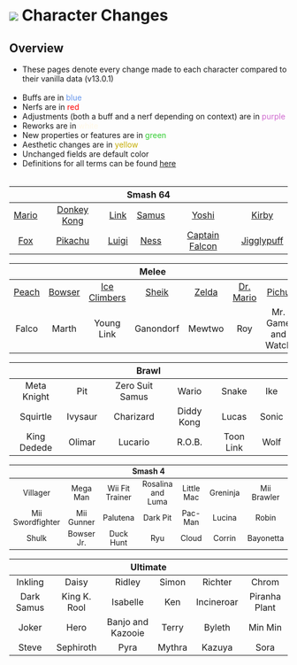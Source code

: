 # ![](../../images/SmashBall.png) Character Changes

## Overview
- These pages denote every change made to each character compared to their vanilla data (v13.0.1)<br><br>
- Buffs are in <span style="color:CornFlowerBlue">blue</span>
- Nerfs are in <span style="color:Red">red</span>
- Adjustments (both a buff and a nerf depending on context) are in <span style="color:#CF68CF">purple</span>
- Reworks are in <span style="color:#FFF8E7">white</span>
- New properties or features are in <span style="color:LimeGreen">green</span>
- Aesthetic changes are in <span style="color:#C5AC00">yellow</span>
- Unchanged fields are default color
- Definitions for all terms can be found [here](./terms.md)
<br><br>

<table class="charTable" style="text-align:center;width:100%">
  <thead>
    <tr><th colspan="6">Smash 64</th></tr>
  </thead>
  <tbody>
    <tr>
      <td><a href="./smash64/mario.md">Mario</a></td>
      <td><a href="./smash64/donkey.md">Donkey Kong</a></td>
      <td><a href="./smash64/link.md">Link</a></td>
      <td><a href="./smash64/samus.md">Samus</a></td>
      <td><a href="./smash64/yoshi.md">Yoshi</a></td>
      <td><a href="./smash64/kirby.md">Kirby</a></td>
    </tr>
    <tr>
      <td><a href="./smash64/fox.md">Fox</a></td>
      <td><a href="./smash64/pikachu.md">Pikachu</a></td>
      <td><a href="./smash64/luigi.md">Luigi</a></td>
      <td><a href="./smash64/ness.md">Ness</a></td>
      <td><a href="./smash64/captain.md">Captain Falcon</a></td>
      <td><a href="./smash64/purin.md">Jigglypuff</a></td>
    </tr>
  </tbody>
</table>

<table class="charTable" style="text-align:center;width:100%">
  <thead>
    <tr><th colspan="7">Melee</th></tr>
  </thead>
  <tbody>
    <tr>
      <td><a href="./melee/peach.md">Peach</a></td>
      <td><a href="./melee/koopa.md">Bowser</a></td>
      <td><a href="./melee/popo.md">Ice Climbers</a></td>
      <td><a href="./melee/sheik.md">Sheik</a></td>
      <td><a href="./melee/zelda.md">Zelda</a></td>
      <td><a href="./melee/mariod.md">Dr. Mario</a></td>
      <td><a href="./melee/pichu.md">Pichu</a></td>
    </tr>
    <tr>
      <td><!--<a href="./melee/falco.md">-->Falco<!--</a>--></td>
      <td><!--<a href="./melee/marth.md">-->Marth<!--</a>--></td>
      <td><!--<a href="./melee/younglink.md">-->Young Link<!--</a>--></td>
      <td><!--<a href="./melee/ganon.md">-->Ganondorf<!--</a>--></td>
      <td><!--<a href="./melee/mewtwo.md">-->Mewtwo<!--</a>--></td>
      <td><!--<a href="./melee/roy.md">-->Roy<!--</a>--></td>
      <td><!--<a href="./melee/gamewatch.md">-->Mr. Game and Watch<!--</a>--></td>
    </tr>
  </tbody>
</table>

<table class="charTable" style="text-align:center;width:100%">
  <thead>
    <tr><th colspan="6">Brawl</th></tr>
  </thead>
  <tbody>
    <tr>
      <td><!--<a href="./brawl/metaknight.md">-->Meta Knight<!--</a>--></td>
      <td><!--<a href="./brawl/pit.md">-->Pit<!--</a>--></td>
      <td><!--<a href="./brawl/szerosuit.md">-->Zero Suit Samus<!--</a>--></td>
      <td><!--<a href="./brawl/wario.md">-->Wario<!--</a>--></td>
      <td><!--<a href="./brawl/snake.md">-->Snake<!--</a>--></td>
      <td><!--<a href="./brawl/ike.md">-->Ike<!--</a>--></td>
    </tr>
    <tr>
      <td><!--<a href="./brawl/pzenigame.md">-->Squirtle<!--</a>--></td>
      <td><!--<a href="./brawl/pfushigisou.md">-->Ivysaur<!--</a>--></td>
      <td><!--<a href="./brawl/plizardon.md">-->Charizard<!--</a>--></td>
      <td><!--<a href="./brawl/diddy.md">-->Diddy Kong<!--</a>--></td>
      <td><!--<a href="./brawl/lucas.md">-->Lucas<!--</a>--></td>
      <td><!--<a href="./brawl/sonic.md">-->Sonic<!--</a>--></td>
    </tr>
    <tr>
      <td><!--<a href="./brawl/dedede.md">-->King Dedede<!--</a>--></td>
      <td><!--<a href="./brawl/pikmin.md">-->Olimar<!--</a>--></td>
      <td><!--<a href="./brawl/lucario.md">-->Lucario<!--</a>--></td>
      <td><!--<a href="./brawl/robot.md">-->R.O.B.<!--</a>--></td>
      <td><!--<a href="./brawl/toonlink.md">-->Toon Link<!--</a>--></td>
      <td><!--<a href="./brawl/wolf.md">-->Wolf<!--</a>--></td>
    </tr>
  </tbody>
</table>

<table class="charTable" style="text-align:center;width:100%;font-size:99.5%">
  <thead>
    <tr><th colspan="7">Smash 4</th></tr>
  </thead>
  <tbody>
    <tr>
      <td><!--<a href="./smash4/murabito.md">-->Villager<!--</a>--></td>
      <td><!--<a href="./smash4/rockman.md">-->Mega Man<!--</a>--></td>
      <td><!--<a href="./smash4/wiifit.md">-->Wii Fit Trainer<!--</a>--></td>
      <td><!--<a href="./smash4/rosetta.md">-->Rosalina and Luma<!--</a>--></td>
      <td><!--<a href="./smash4/littlemac.md">-->Little Mac<!--</a>--></td>
      <td><!--<a href="./smash4/gekkouga.md">-->Greninja<!--</a>--></td>
      <td><!--<a href="./smash4/miifighter.md">-->Mii Brawler<!--</a>--></td>
    </tr>
    <tr>
      <td><!--<a href="./smash4/miiswordsman.md">-->Mii Swordfighter<!--</a>--></td>
      <td><!--<a href="./smash4/miigunner.md">-->Mii Gunner<!--</a>--></td>
      <td><!--<a href="./smash4/palutena.md">-->Palutena<!--</a>--></td>
      <td><!--<a href="./smash4/pitb.md">-->Dark Pit<!--</a>--></td>
      <td><!--<a href="./smash4/pacman.md">-->Pac-Man<!--</a>--></td>
      <td><!--<a href="./smash4/lucina.md">-->Lucina<!--</a>--></td>
      <td><!--<a href="./smash4/robin.md">-->Robin<!--</a>--></td>
    </tr>
    <tr>
      <td><!--<a href="./smash4/shulk.md">-->Shulk<!--</a>--></td>
      <td><!--<a href="./smash4/koopajr.md">-->Bowser Jr.<!--</a>--></td>
      <td><!--<a href="./smash4/duckhunt.md">-->Duck Hunt<!--</a>--></td>
      <td><!--<a href="./smash4/ryu.md">-->Ryu<!--</a>--></td>
      <td><!--<a href="./smash4/cloud.md">-->Cloud<!--</a>--></td>
      <td><!--<a href="./smash4/kamui.md">-->Corrin<!--</a>--></td>
      <td><!--<a href="./smash4/bayonetta.md">-->Bayonetta<!--</a>--></td>
    </tr>
  </tbody>
</table>

<table class="charTable" style="text-align:center;width:100%">
  <thead>
    <tr><th colspan="6">Ultimate</th></tr>
  </thead>
  <tbody>
    <tr>
      <td><!--<a href="./ultimate/inkling.md">-->Inkling<!--</a>--></td>
      <td><!--<a href="./ultimate/daisy.md">-->Daisy<!--</a>--></td>
      <td><!--<a href="./ultimate/ridley.md">-->Ridley<!--</a>--></td>
      <td><!--<a href="./ultimate/simon.md">-->Simon<!--</a>--></td>
      <td><!--<a href="./ultimate/richter.md">-->Richter<!--</a>--></td>
      <td><!--<a href="./ultimate/chrom.md">-->Chrom<!--</a>--></td>
    </tr>
    <tr>
      <td><!--<a href="./ultimate/samusd.md">-->Dark Samus<!--</a>--></td>
      <td><!--<a href="./ultimate/krool.md">-->King K. Rool<!--</a>--></td>
      <td><!--<a href="./ultimate/shizue.md">-->Isabelle<!--</a>--></td>
      <td><!--<a href="./ultimate/ken.md">-->Ken<!--</a>--></td>
      <td><!--<a href="./ultimate/gaogaen.md">-->Incineroar<!--</a>--></td>
      <td><!--<a href="./ultimate/pakkun.md">-->Piranha Plant<!--</a>--></td>
    </tr>
    <tr>
      <td><!--<a href="./ultimate/jack.md">-->Joker<!--</a>--></td>
      <td><!--<a href="./ultimate/brave.md">-->Hero<!--</a>--></td>
      <td><!--<a href="./ultimate/buddy.md">-->Banjo and Kazooie<!--</a>--></td>
      <td><!--<a href="./ultimate/dolly.md">-->Terry<!--</a>--></td>
      <td><!--<a href="./ultimate/master.md">-->Byleth<!--</a>--></td>
      <td><!--<a href="./ultimate/tantan.md">-->Min Min<!--</a>--></td>
    </tr>
    <tr>
      <td><!--<a href="./ultimate/pickel.md">-->Steve<!--</a>--></td>
      <td><!--<a href="./ultimate/edge.md">-->Sephiroth<!--</a>--></td>
      <td><!--<a href="./ultimate/eflame.md">-->Pyra<!--</a>--></td>
      <td><!--<a href="./ultimate/elight.md">-->Mythra<!--</a>--></td>
      <td><!--<a href="./ultimate/demon.md">-->Kazuya<!--</a>--></td>
      <td><!--<a href="./ultimate/trail.md">-->Sora<!--</a>--></td>
    </tr>
  </tbody>
</table>